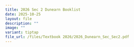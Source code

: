 ```yaml
---
title: 2026 Sec 2 Dunearn Booklist
date: 2025-10-25
layout: file
description: ""
image: ""
variant: tiptap
file_url: /files/Textbook 2026/2026_Dunearn_Sec_Sec2.pdf
---
```

